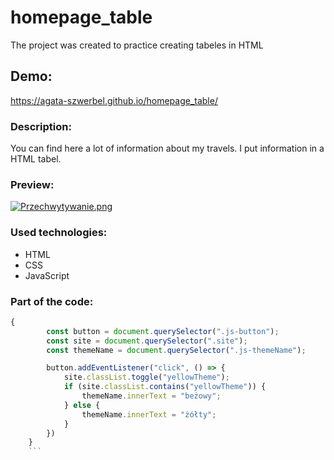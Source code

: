 # homepage_table
The project was created to practice creating tabeles in HTML

## Demo:
https://agata-szwerbel.github.io/homepage_table/

### Description:
You can find here a lot of information about my travels. I put information in a HTML tabel.

### Preview:
 [![Przechwytywanie.png](https://i.postimg.cc/13g52GmF/Przechwytywanie.png)](https://postimg.cc/VJ88bbbs)
 
 ### Used technologies:
- HTML
- CSS
- JavaScript

### Part of the code:
```javascript
{
        const button = document.querySelector(".js-button");
        const site = document.querySelector(".site");
        const themeName = document.querySelector(".js-themeName");

        button.addEventListener("click", () => {
            site.classList.toggle("yellowTheme");
            if (site.classList.contains("yellowTheme")) {
                themeName.innerText = "beżowy";
            } else {
                themeName.innerText = "żółty";
            }
        })
    }
    ```
